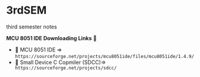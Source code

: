 # 3rdSEM
third semester notes

**MCU 8051 IDE Downloading Links** :ghost:

- :link: MCU 8051 IDE => ```https://sourceforge.net/projects/mcu8051ide/files/mcu8051ide/1.4.9/```
- :link: Small Device C Copmiler (SDCC)=> ``` https://sourceforge.net/projects/sdcc/```
